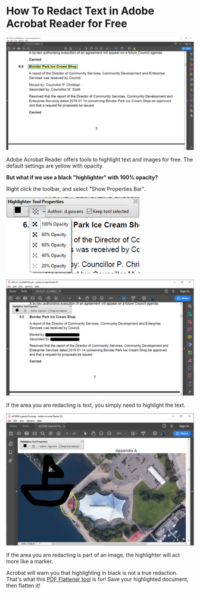 # How To Redact Text in Adobe Acrobat Reader for Free

![Highlight Text Tool](img/howto-highlightTextDefault.png)

Adobe Acrobat Reader offers tools to highlight text and images for free.
The default settings are yellow with opacity.

**But what if we use a black "highlighter" with 100% opacity?**

Right click the toolbar, and select "Show Properties Bar".

![Highlight Tool Properties](img/howto-highlightProperties.png)

![Highlight Text Tool - Now in Black](img/howto-highlightTextBlack.png)

If the area you are redacting is text, you simply need to highlight the text.

![Highlight Text Tool - Image - Now in Black](img/howto-highlightImageBlack.png)

If the area you are redacting is part of an image, the highlighter will
act more like a marker.

Acrobat will warn you that highlighting in black is not a true redaction.
That's what this [PDF Flattener tool](https://github.com/cityssm/pdfFlattener) is for!
Save your highlighted document, then flatten it!
